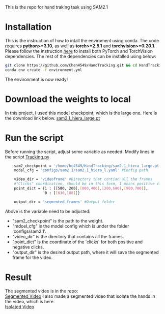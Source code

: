 This is the repo for hand traking task using SAM2.1
# Installation
This is the instruction of how to intall the enviroment using conda.
The code requires **python>=3.10**, as well as **torch>=2.5.1** and **torchvision>=0.20.1**.
Please follow the instruction [here](https://pytorch.org/get-started/locally/) to install both PyTorch and TorchVision dependencies.
The rest of the dependencies can be installed using below:

```bash
git clone https://github.com/Chen4549/HandTracking.git && cd HandTracking
conda env create -f environment.yml
```
The environment is now ready!
# Download the weights to local
In this project, I used this model checkpoint, which is the large one. Here is the download link below.
[sam2.1_hiera_large.pt](https://dl.fbaipublicfiles.com/segment_anything_2/092824/sam2.1_hiera_large.pt)

# Run the script
Before running the script, adjust some variable as needed.
Modify lines in the script [Tracking.py](Tracking.py#L137-L145)
```bash
    sam2_checkpoint = '/home/hc4549/HandTracking/sam2.1_hiera_large.pt' #Weight path (downloaded from official SAM web)
    model_cfg = 'configs/sam2.1/sam2.1_hiera_l.yaml' #Config path

    video_dir = 'videoframe' #Directory that contian all the frames
    #"Clicks" coordination, should be in this form, 1 means positive click, while 0 means negative click.
    point_dict = {1 : [[580, 200],[800,400],[200,600],[900,700]], 
                  0 : [[630,100]]}

    output_dir = 'segmented_frames' #Output folder
```
Above is the variable need to be adjusted:  
- "sam2_checkpoint" is the path to the weight.  
- "mdoel_cfg" is the model config which is under the folder 'configs/sam2.1'.  
- "video_dir" is the directory that contains all the frames.  
- "point_dict" is the coordinate of the 'clicks' for both positive and negative clicks.  
- "output_dir" is the desired output path, where it will save the segmented frame for the video.

# Result
The segmented video is in the repo:  
[Segmented Video](output_video.mp4)
I also made a segmented video that isolate the hands in the video, which is here:  
[Isolated Video](isolated.mp4)

